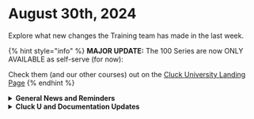 # August 30th, 2024

Explore what new changes the Training team has made in the last week.

{% hint style="info" %}
**MAJOR UPDATE:** The 100 Series are now ONLY AVAILABLE as self-serve (for now):

Check them (and our other courses) out on the [Cluck University Landing Page](https://go.rew.st/cluck-university)
{% endhint %}

<details>

<summary><strong>General News and Reminders</strong></summary>

* **Game Tip of the Week:**&#x20;
  * The latest Nintendo Direct happened this week and there were some AMAZING remasters, remakes, and ports announced like Suikoden I & II, Legend of Heroes Trials in the Sky, Yakuza Kiwami, the CASTLEVANIA DS GAMES, and Tales of Graces F. I could go on, but what are YOUR favorite announcements?&#x20;
* **SHOUT OUTS** **TO:**
  * Dominic, Mike, Dave, Lara, Nick, Brad, Jonathan C., Skylar, Chad, and Jonathan R for passing the Certification Exam
    * AND Patrick and Hamza for PERFECT SCORES!!! :confetti\_ball:
  * Take the [foundations-certification.md](../../cluck-university/rewst-foundations-10x/foundations-certification.md "mention") Exam, and collect your prestigious **Certified Rewster** badge in Discord.  As well as access to a super secret Discord channel.
* Join us in our [Cluck-U Discord channel](https://discord.com/channels/936789089703845988/1121465945295167588) if you have any questions, comments, or concerns!
* [Sign up for the Office Hours](https://calendly.com/cluck-u/office-hours?) and the[ ROC AMA](https://calendly.com/cluck-u/roc-ama) to work through any questions you have during and after training! If there is something you want us to cover, Let us know!

</details>

<details>

<summary><strong>Cluck U and Documentation Updates</strong></summary>

**What's New at Cluck University?**

* Stay tuned for exciting new self-paced content and special live sessions for beginners coming in September 2024!
* Check out the Cluck University Landing Page @  [go.rew.st/cluck-university](https://go.rew.st/cluck-university) for all the latest courses self-serve and live.

**The List of Reminders:**

* We'd love to get your feedback on our Training and Documentation! [Please fill out this form to let us know how we can improve](https://app.sli.do/event/m8C3AjPUnuDgpkVDmPsQL3)!
* You can make training and documentation requests at [https://rewst.canny.io/](https://rewst.canny.io/)

**New & Updated Pages:**

* Last week's Open Mic video[august-23-2024-build-workflows-with-your-friends-with-this-upcoming-feature.md](../roc-open-mics/august-23-2024-build-workflows-with-your-friends-with-this-upcoming-feature.md "mention") has been added

</details>

